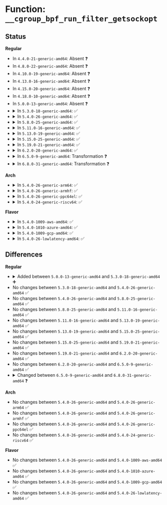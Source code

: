 # Function: <code>__cgroup_bpf_run_filter_getsockopt</code>

## Status
<b>Regular</b>
<ul>
<li>
In <code>4.4.0-21-generic-amd64</code>: Absent ❓
</li>
<li>
In <code>4.8.0-22-generic-amd64</code>: Absent ❓
</li>
<li>
In <code>4.10.0-19-generic-amd64</code>: Absent ❓
</li>
<li>
In <code>4.13.0-16-generic-amd64</code>: Absent ❓
</li>
<li>
In <code>4.15.0-20-generic-amd64</code>: Absent ❓
</li>
<li>
In <code>4.18.0-10-generic-amd64</code>: Absent ❓
</li>
<li>
In <code>5.0.0-13-generic-amd64</code>: Absent ❓
</li>
<li>
<details>
<summary>In <code>5.3.0-18-generic-amd64</code>: ✅</summary>

```c
int __cgroup_bpf_run_filter_getsockopt(struct sock * sk, int level, int optname, char * optval, int * optlen, int max_optlen, int retval)
```

```json
{
  "name": "__cgroup_bpf_run_filter_getsockopt",
  "collision_type": "Unique Global",
  "inline_type": "No",
  "funcs": [
    {
      "addr": 18446744071580910048,
      "name": "__cgroup_bpf_run_filter_getsockopt",
      "external": true,
      "loc": "kernel/bpf/cgroup.c:1040",
      "file": "kernel/bpf/cgroup.c",
      "inline": "seen, unknown",
      "caller_inline": [],
      "caller_func": [
        "net/socket.c:__sys_getsockopt"
      ]
    }
  ],
  "symbols": [
    {
      "addr": 18446744071580910048,
      "name": "__cgroup_bpf_run_filter_getsockopt",
      "section": ".text",
      "bind": "STB_GLOBAL",
      "size": 677
    }
  ]
}
```
</details>
</li>
<li>
<details>
<summary>In <code>5.4.0-26-generic-amd64</code>: ✅</summary>

```c
int __cgroup_bpf_run_filter_getsockopt(struct sock * sk, int level, int optname, char * optval, int * optlen, int max_optlen, int retval)
```

```json
{
  "name": "__cgroup_bpf_run_filter_getsockopt",
  "collision_type": "Unique Global",
  "inline_type": "No",
  "funcs": [
    {
      "addr": 18446744071580962448,
      "name": "__cgroup_bpf_run_filter_getsockopt",
      "external": true,
      "loc": "kernel/bpf/cgroup.c:1057",
      "file": "kernel/bpf/cgroup.c",
      "inline": "seen, unknown",
      "caller_inline": [],
      "caller_func": [
        "net/socket.c:__sys_getsockopt"
      ]
    }
  ],
  "symbols": [
    {
      "addr": 18446744071580962448,
      "name": "__cgroup_bpf_run_filter_getsockopt",
      "section": ".text",
      "bind": "STB_GLOBAL",
      "size": 785
    }
  ]
}
```
</details>
</li>
<li>
<details>
<summary>In <code>5.8.0-25-generic-amd64</code>: ✅</summary>

```c
int __cgroup_bpf_run_filter_getsockopt(struct sock * sk, int level, int optname, char * optval, int * optlen, int max_optlen, int retval)
```

```json
{
  "name": "__cgroup_bpf_run_filter_getsockopt",
  "collision_type": "Unique Global",
  "inline_type": "No",
  "funcs": [
    {
      "addr": 18446744071581133616,
      "name": "__cgroup_bpf_run_filter_getsockopt",
      "external": true,
      "loc": "kernel/bpf/cgroup.c:1379",
      "file": "kernel/bpf/cgroup.c",
      "inline": "seen, unknown",
      "caller_inline": [],
      "caller_func": [
        "net/socket.c:__sys_getsockopt"
      ]
    }
  ],
  "symbols": [
    {
      "addr": 18446744071581133616,
      "name": "__cgroup_bpf_run_filter_getsockopt",
      "section": ".text",
      "bind": "STB_GLOBAL",
      "size": 706
    }
  ]
}
```
</details>
</li>
<li>
<details>
<summary>In <code>5.11.0-16-generic-amd64</code>: ✅</summary>

```c
int __cgroup_bpf_run_filter_getsockopt(struct sock * sk, int level, int optname, char * optval, int * optlen, int max_optlen, int retval)
```

```json
{
  "name": "__cgroup_bpf_run_filter_getsockopt",
  "collision_type": "Unique Global",
  "inline_type": "No",
  "funcs": [
    {
      "addr": 18446744071581167824,
      "name": "__cgroup_bpf_run_filter_getsockopt",
      "external": true,
      "loc": "kernel/bpf/cgroup.c:1404",
      "file": "kernel/bpf/cgroup.c",
      "inline": "seen, unknown",
      "caller_inline": [],
      "caller_func": [
        "net/socket.c:__sys_getsockopt"
      ]
    }
  ],
  "symbols": [
    {
      "addr": 18446744071581167824,
      "name": "__cgroup_bpf_run_filter_getsockopt",
      "section": ".text",
      "bind": "STB_GLOBAL",
      "size": 687
    }
  ]
}
```
</details>
</li>
<li>
<details>
<summary>In <code>5.13.0-19-generic-amd64</code>: ✅</summary>

```c
int __cgroup_bpf_run_filter_getsockopt(struct sock * sk, int level, int optname, char * optval, int * optlen, int max_optlen, int retval)
```

```json
{
  "name": "__cgroup_bpf_run_filter_getsockopt",
  "collision_type": "Unique Global",
  "inline_type": "No",
  "funcs": [
    {
      "addr": 18446744071581185440,
      "name": "__cgroup_bpf_run_filter_getsockopt",
      "external": true,
      "loc": "kernel/bpf/cgroup.c:1444",
      "file": "kernel/bpf/cgroup.c",
      "inline": "seen, unknown",
      "caller_inline": [],
      "caller_func": [
        "net/socket.c:__sys_getsockopt"
      ]
    }
  ],
  "symbols": [
    {
      "addr": 18446744071581185440,
      "name": "__cgroup_bpf_run_filter_getsockopt",
      "section": ".text",
      "bind": "STB_GLOBAL",
      "size": 946
    }
  ]
}
```
</details>
</li>
<li>
<details>
<summary>In <code>5.15.0-25-generic-amd64</code>: ✅</summary>

```c
int __cgroup_bpf_run_filter_getsockopt(struct sock * sk, int level, int optname, char * optval, int * optlen, int max_optlen, int retval)
```

```json
{
  "name": "__cgroup_bpf_run_filter_getsockopt",
  "collision_type": "Unique Global",
  "inline_type": "No",
  "funcs": [
    {
      "addr": 18446744071581425712,
      "name": "__cgroup_bpf_run_filter_getsockopt",
      "external": true,
      "loc": "kernel/bpf/cgroup.c:1474",
      "file": "kernel/bpf/cgroup.c",
      "inline": "seen, unknown",
      "caller_inline": [],
      "caller_func": [
        "net/socket.c:__sys_getsockopt"
      ]
    }
  ],
  "symbols": [
    {
      "addr": 18446744071581425712,
      "name": "__cgroup_bpf_run_filter_getsockopt",
      "section": ".text",
      "bind": "STB_GLOBAL",
      "size": 844
    }
  ]
}
```
</details>
</li>
<li>
<details>
<summary>In <code>5.19.0-21-generic-amd64</code>: ✅</summary>

```c
int __cgroup_bpf_run_filter_getsockopt(struct sock * sk, int level, int optname, char * optval, int * optlen, int max_optlen, int retval)
```

```json
{
  "name": "__cgroup_bpf_run_filter_getsockopt",
  "collision_type": "Unique Global",
  "inline_type": "No",
  "funcs": [
    {
      "addr": 18446744071581751952,
      "name": "__cgroup_bpf_run_filter_getsockopt",
      "external": true,
      "loc": "kernel/bpf/cgroup.c:1632",
      "file": "kernel/bpf/cgroup.c",
      "inline": "seen, unknown",
      "caller_inline": [],
      "caller_func": [
        "net/socket.c:__sys_getsockopt"
      ]
    }
  ],
  "symbols": [
    {
      "addr": 18446744071581751952,
      "name": "__cgroup_bpf_run_filter_getsockopt",
      "section": ".text",
      "bind": "STB_GLOBAL",
      "size": 788
    }
  ]
}
```
</details>
</li>
<li>
<details>
<summary>In <code>6.2.0-20-generic-amd64</code>: ✅</summary>

```c
int __cgroup_bpf_run_filter_getsockopt(struct sock * sk, int level, int optname, char * optval, int * optlen, int max_optlen, int retval)
```

```json
{
  "name": "__cgroup_bpf_run_filter_getsockopt",
  "collision_type": "Unique Global",
  "inline_type": "No",
  "funcs": [
    {
      "addr": 18446744071582167040,
      "name": "__cgroup_bpf_run_filter_getsockopt",
      "external": true,
      "loc": "kernel/bpf/cgroup.c:1871",
      "file": "kernel/bpf/cgroup.c",
      "inline": "seen, unknown",
      "caller_inline": [],
      "caller_func": [
        "net/socket.c:__sys_getsockopt"
      ]
    }
  ],
  "symbols": [
    {
      "addr": 18446744071582167040,
      "name": "__cgroup_bpf_run_filter_getsockopt",
      "section": ".text",
      "bind": "STB_GLOBAL",
      "size": 788
    }
  ]
}
```
</details>
</li>
<li>
<details>
<summary>In <code>6.5.0-9-generic-amd64</code>: Transformation ❓</summary>

```c
int __cgroup_bpf_run_filter_getsockopt(struct sock * sk, int level, int optname, char * optval, int * optlen, int max_optlen, int retval)
```

```json
{
  "name": "__cgroup_bpf_run_filter_getsockopt",
  "collision_type": "Unique Global",
  "inline_type": "No",
  "funcs": [
    {
      "addr": 0,
      "name": "__cgroup_bpf_run_filter_getsockopt",
      "external": true,
      "loc": "kernel/bpf/cgroup.c:1877",
      "file": "kernel/bpf/cgroup.c",
      "inline": "seen, unknown",
      "caller_inline": [],
      "caller_func": [
        "net/socket.c:__sys_getsockopt"
      ]
    }
  ],
  "symbols": [
    {
      "addr": 18446744071596544951,
      "name": "__cgroup_bpf_run_filter_getsockopt.cold",
      "section": ".text",
      "bind": "STB_LOCAL",
      "size": 20
    },
    {
      "addr": 18446744071582364080,
      "name": "__cgroup_bpf_run_filter_getsockopt",
      "section": ".text",
      "bind": "STB_GLOBAL",
      "size": 899
    }
  ]
}
```
</details>
</li>
<li>
<details>
<summary>In <code>6.8.0-31-generic-amd64</code>: Transformation ❓</summary>

```c
int __cgroup_bpf_run_filter_getsockopt(struct sock * sk, int level, int optname, sockptr_t optval, sockptr_t optlen, int max_optlen, int retval)
```

```json
{
  "name": "__cgroup_bpf_run_filter_getsockopt",
  "collision_type": "Unique Global",
  "inline_type": "No",
  "funcs": [
    {
      "addr": 0,
      "name": "__cgroup_bpf_run_filter_getsockopt",
      "external": true,
      "loc": "kernel/bpf/cgroup.c:1893",
      "file": "kernel/bpf/cgroup.c",
      "inline": "seen, unknown",
      "caller_inline": [],
      "caller_func": [
        "net/socket.c:do_sock_getsockopt"
      ]
    }
  ],
  "symbols": [
    {
      "addr": 18446744071597448646,
      "name": "__cgroup_bpf_run_filter_getsockopt.cold",
      "section": ".text",
      "bind": "STB_LOCAL",
      "size": 20
    },
    {
      "addr": 18446744071582530976,
      "name": "__cgroup_bpf_run_filter_getsockopt",
      "section": ".text",
      "bind": "STB_GLOBAL",
      "size": 1066
    }
  ]
}
```
</details>
</li>
</ul>
<b>Arch</b>
<ul>
<li>
<details>
<summary>In <code>5.4.0-26-generic-arm64</code>: ✅</summary>

```c
int __cgroup_bpf_run_filter_getsockopt(struct sock * sk, int level, int optname, char * optval, int * optlen, int max_optlen, int retval)
```

```json
{
  "name": "__cgroup_bpf_run_filter_getsockopt",
  "collision_type": "Unique Global",
  "inline_type": "No",
  "funcs": [
    {
      "addr": 18446603336492311296,
      "name": "__cgroup_bpf_run_filter_getsockopt",
      "external": true,
      "loc": "kernel/bpf/cgroup.c:1057",
      "file": "kernel/bpf/cgroup.c",
      "inline": "seen, unknown",
      "caller_inline": [],
      "caller_func": [
        "net/socket.c:__arm64_sys_getsockopt"
      ]
    }
  ],
  "symbols": [
    {
      "addr": 18446603336492311296,
      "name": "__cgroup_bpf_run_filter_getsockopt",
      "section": ".text",
      "bind": "STB_GLOBAL",
      "size": 1376
    }
  ]
}
```
</details>
</li>
<li>
<details>
<summary>In <code>5.4.0-26-generic-armhf</code>: ✅</summary>

```c
int __cgroup_bpf_run_filter_getsockopt(struct sock * sk, int level, int optname, char * optval, int * optlen, int max_optlen, int retval)
```

```json
{
  "name": "__cgroup_bpf_run_filter_getsockopt",
  "collision_type": "Unique Global",
  "inline_type": "No",
  "funcs": [
    {
      "addr": 3226194640,
      "name": "__cgroup_bpf_run_filter_getsockopt",
      "external": true,
      "loc": "kernel/bpf/cgroup.c:1057",
      "file": "kernel/bpf/cgroup.c",
      "inline": "seen, unknown",
      "caller_inline": [],
      "caller_func": [
        "net/socket.c:__se_sys_getsockopt"
      ]
    }
  ],
  "symbols": [
    {
      "addr": 3226194640,
      "name": "__cgroup_bpf_run_filter_getsockopt",
      "section": ".text",
      "bind": "STB_GLOBAL",
      "size": 1296
    }
  ]
}
```
</details>
</li>
<li>
<details>
<summary>In <code>5.4.0-26-generic-ppc64el</code>: ✅</summary>

```c
int __cgroup_bpf_run_filter_getsockopt(struct sock * sk, int level, int optname, char * optval, int * optlen, int max_optlen, int retval)
```

```json
{
  "name": "__cgroup_bpf_run_filter_getsockopt",
  "collision_type": "Unique Global",
  "inline_type": "No",
  "funcs": [
    {
      "addr": 13835058055285546224,
      "name": "__cgroup_bpf_run_filter_getsockopt",
      "external": true,
      "loc": "kernel/bpf/cgroup.c:1057",
      "file": "kernel/bpf/cgroup.c",
      "inline": "seen, unknown",
      "caller_inline": [],
      "caller_func": [
        "net/socket.c:__sys_getsockopt"
      ]
    }
  ],
  "symbols": [
    {
      "addr": 13835058055285546224,
      "name": "__cgroup_bpf_run_filter_getsockopt",
      "section": ".text",
      "bind": "STB_GLOBAL",
      "size": 1312
    }
  ]
}
```
</details>
</li>
<li>
<details>
<summary>In <code>5.4.0-24-generic-riscv64</code>: ✅</summary>

```c
int __cgroup_bpf_run_filter_getsockopt(struct sock * sk, int level, int optname, char * optval, int * optlen, int max_optlen, int retval)
```

```json
{
  "name": "__cgroup_bpf_run_filter_getsockopt",
  "collision_type": "Unique Global",
  "inline_type": "No",
  "funcs": [
    {
      "addr": 18446743936272438528,
      "name": "__cgroup_bpf_run_filter_getsockopt",
      "external": true,
      "loc": "kernel/bpf/cgroup.c:1057",
      "file": "kernel/bpf/cgroup.c",
      "inline": "seen, unknown",
      "caller_inline": [],
      "caller_func": [
        "net/socket.c:__se_sys_getsockopt"
      ]
    }
  ],
  "symbols": [
    {
      "addr": 18446743936272438528,
      "name": "__cgroup_bpf_run_filter_getsockopt",
      "section": ".text",
      "bind": "STB_GLOBAL",
      "size": 772
    }
  ]
}
```
</details>
</li>
</ul>
<b>Flavor</b>
<ul>
<li>
<details>
<summary>In <code>5.4.0-1009-aws-amd64</code>: ✅</summary>

```c
int __cgroup_bpf_run_filter_getsockopt(struct sock * sk, int level, int optname, char * optval, int * optlen, int max_optlen, int retval)
```

```json
{
  "name": "__cgroup_bpf_run_filter_getsockopt",
  "collision_type": "Unique Global",
  "inline_type": "No",
  "funcs": [
    {
      "addr": 18446744071580931248,
      "name": "__cgroup_bpf_run_filter_getsockopt",
      "external": true,
      "loc": "kernel/bpf/cgroup.c:1057",
      "file": "kernel/bpf/cgroup.c",
      "inline": "seen, unknown",
      "caller_inline": [],
      "caller_func": [
        "net/socket.c:__sys_getsockopt"
      ]
    }
  ],
  "symbols": [
    {
      "addr": 18446744071580931248,
      "name": "__cgroup_bpf_run_filter_getsockopt",
      "section": ".text",
      "bind": "STB_GLOBAL",
      "size": 785
    }
  ]
}
```
</details>
</li>
<li>
<details>
<summary>In <code>5.4.0-1010-azure-amd64</code>: ✅</summary>

```c
int __cgroup_bpf_run_filter_getsockopt(struct sock * sk, int level, int optname, char * optval, int * optlen, int max_optlen, int retval)
```

```json
{
  "name": "__cgroup_bpf_run_filter_getsockopt",
  "collision_type": "Unique Global",
  "inline_type": "No",
  "funcs": [
    {
      "addr": 18446744071580877312,
      "name": "__cgroup_bpf_run_filter_getsockopt",
      "external": true,
      "loc": "kernel/bpf/cgroup.c:1057",
      "file": "kernel/bpf/cgroup.c",
      "inline": "seen, unknown",
      "caller_inline": [],
      "caller_func": [
        "net/socket.c:__sys_getsockopt"
      ]
    }
  ],
  "symbols": [
    {
      "addr": 18446744071580877312,
      "name": "__cgroup_bpf_run_filter_getsockopt",
      "section": ".text",
      "bind": "STB_GLOBAL",
      "size": 785
    }
  ]
}
```
</details>
</li>
<li>
<details>
<summary>In <code>5.4.0-1009-gcp-amd64</code>: ✅</summary>

```c
int __cgroup_bpf_run_filter_getsockopt(struct sock * sk, int level, int optname, char * optval, int * optlen, int max_optlen, int retval)
```

```json
{
  "name": "__cgroup_bpf_run_filter_getsockopt",
  "collision_type": "Unique Global",
  "inline_type": "No",
  "funcs": [
    {
      "addr": 18446744071580922496,
      "name": "__cgroup_bpf_run_filter_getsockopt",
      "external": true,
      "loc": "kernel/bpf/cgroup.c:1057",
      "file": "kernel/bpf/cgroup.c",
      "inline": "seen, unknown",
      "caller_inline": [],
      "caller_func": [
        "net/socket.c:__sys_getsockopt"
      ]
    }
  ],
  "symbols": [
    {
      "addr": 18446744071580922496,
      "name": "__cgroup_bpf_run_filter_getsockopt",
      "section": ".text",
      "bind": "STB_GLOBAL",
      "size": 785
    }
  ]
}
```
</details>
</li>
<li>
<details>
<summary>In <code>5.4.0-26-lowlatency-amd64</code>: ✅</summary>

```c
int __cgroup_bpf_run_filter_getsockopt(struct sock * sk, int level, int optname, char * optval, int * optlen, int max_optlen, int retval)
```

```json
{
  "name": "__cgroup_bpf_run_filter_getsockopt",
  "collision_type": "Unique Global",
  "inline_type": "No",
  "funcs": [
    {
      "addr": 18446744071580982768,
      "name": "__cgroup_bpf_run_filter_getsockopt",
      "external": true,
      "loc": "kernel/bpf/cgroup.c:1057",
      "file": "kernel/bpf/cgroup.c",
      "inline": "seen, unknown",
      "caller_inline": [],
      "caller_func": [
        "net/socket.c:__sys_getsockopt"
      ]
    }
  ],
  "symbols": [
    {
      "addr": 18446744071580982768,
      "name": "__cgroup_bpf_run_filter_getsockopt",
      "section": ".text",
      "bind": "STB_GLOBAL",
      "size": 825
    }
  ]
}
```
</details>
</li>
</ul>

## Differences
<b>Regular</b>
<ul>
<li>
<details>
<summary>Added between <code>5.0.0-13-generic-amd64</code> and <code>5.3.0-18-generic-amd64</code> ➕</summary>

```c
int __cgroup_bpf_run_filter_getsockopt(struct sock * sk, int level, int optname, char * optval, int * optlen, int max_optlen, int retval)
```
</details>
</li>
<li>
No changes between <code>5.3.0-18-generic-amd64</code> and <code>5.4.0-26-generic-amd64</code> ✅
</li>
<li>
No changes between <code>5.4.0-26-generic-amd64</code> and <code>5.8.0-25-generic-amd64</code> ✅
</li>
<li>
No changes between <code>5.8.0-25-generic-amd64</code> and <code>5.11.0-16-generic-amd64</code> ✅
</li>
<li>
No changes between <code>5.11.0-16-generic-amd64</code> and <code>5.13.0-19-generic-amd64</code> ✅
</li>
<li>
No changes between <code>5.13.0-19-generic-amd64</code> and <code>5.15.0-25-generic-amd64</code> ✅
</li>
<li>
No changes between <code>5.15.0-25-generic-amd64</code> and <code>5.19.0-21-generic-amd64</code> ✅
</li>
<li>
No changes between <code>5.19.0-21-generic-amd64</code> and <code>6.2.0-20-generic-amd64</code> ✅
</li>
<li>
No changes between <code>6.2.0-20-generic-amd64</code> and <code>6.5.0-9-generic-amd64</code> ✅
</li>
<li>
<details>
<summary>Changed between <code>6.5.0-9-generic-amd64</code> and <code>6.8.0-31-generic-amd64</code> ❓</summary>
<ul>
<li>
<b>Param type changed. </b>
<code>char * optval</code> ➡️ <code>sockptr_t optval</code>
</li>
<li>
<b>Param type changed. </b>
<code>int * optlen</code> ➡️ <code>sockptr_t optlen</code>
</li>
</ul>
</details>
</li>
</ul>
<b>Arch</b>
<ul>
<li>
No changes between <code>5.4.0-26-generic-amd64</code> and <code>5.4.0-26-generic-arm64</code> ✅
</li>
<li>
No changes between <code>5.4.0-26-generic-amd64</code> and <code>5.4.0-26-generic-armhf</code> ✅
</li>
<li>
No changes between <code>5.4.0-26-generic-amd64</code> and <code>5.4.0-26-generic-ppc64el</code> ✅
</li>
<li>
No changes between <code>5.4.0-26-generic-amd64</code> and <code>5.4.0-24-generic-riscv64</code> ✅
</li>
</ul>
<b>Flavor</b>
<ul>
<li>
No changes between <code>5.4.0-26-generic-amd64</code> and <code>5.4.0-1009-aws-amd64</code> ✅
</li>
<li>
No changes between <code>5.4.0-26-generic-amd64</code> and <code>5.4.0-1010-azure-amd64</code> ✅
</li>
<li>
No changes between <code>5.4.0-26-generic-amd64</code> and <code>5.4.0-1009-gcp-amd64</code> ✅
</li>
<li>
No changes between <code>5.4.0-26-generic-amd64</code> and <code>5.4.0-26-lowlatency-amd64</code> ✅
</li>
</ul>
